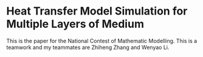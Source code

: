 # Heat Transfer Model Simulation for Multiple Layers of Medium
This is the paper for the National Contest of Mathematic Modelling. This is a teamwork and my teammates are Zhiheng Zhang and Wenyao Li.
